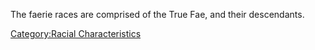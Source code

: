 The faerie races are comprised of the True Fae, and their descendants.

[Category:Racial
Characteristics](Category:Racial_Characteristics "wikilink")
